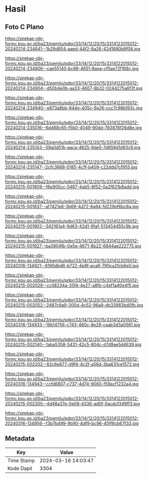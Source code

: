 # Hasil

## Foto C Plano

https://sirekap-obj-formc.kpu.go.id/ba23/pemilu/pdpr/33/14/12/20/15/3314122015012-20240214-234641--1b29d854-aaed-44f2-8a26-42d1880b8f08.jpg

https://sirekap-obj-formc.kpu.go.id/ba23/pemilu/pdpr/33/14/12/20/15/3314122015012-20240214-234806--cae55140-bc88-4651-8aea-cf5ae72f168c.jpg

https://sirekap-obj-formc.kpu.go.id/ba23/pemilu/pdpr/33/14/12/20/15/3314122015012-20240214-234904--d50b4e0b-aa33-4607-8b32-0244275a6f3f.jpg

https://sirekap-obj-formc.kpu.go.id/ba23/pemilu/pdpr/33/14/12/20/15/3314122015012-20240214-234940--e873a8bb-844e-405c-9a26-ccc7c98b193c.jpg

https://sirekap-obj-formc.kpu.go.id/ba23/pemilu/pdpr/33/14/12/20/15/3314122015012-20240214-235016--6d468c65-f5b0-4049-90dd-783878f26d8e.jpg

https://sirekap-obj-formc.kpu.go.id/ba23/pemilu/pdpr/33/14/12/20/15/3314122015012-20240214-235143--59a0d51b-aaca-4625-8de5-7d859d1d93c9.jpg

https://sirekap-obj-formc.kpu.go.id/ba23/pemilu/pdpr/33/14/12/20/15/3314122015012-20240214-235147--2cfc3668-0185-4c1f-b409-c22ddd7cf955.jpg

https://sirekap-obj-formc.kpu.go.id/ba23/pemilu/pdpr/33/14/12/20/15/3314122015012-20240215-001809--f6e905cc-5487-4ab5-8f52-0a2f621b8add.jpg

https://sirekap-obj-formc.kpu.go.id/ba23/pemilu/pdpr/33/14/12/20/15/3314122015012-20240215-001837--af7421e6-3b69-4d72-8a84-fd229ef6bc6a.jpg

https://sirekap-obj-formc.kpu.go.id/ba23/pemilu/pdpr/33/14/12/20/15/3314122015012-20240215-001902--342161a4-9d63-42d1-9fa1-513454455c9b.jpg

https://sirekap-obj-formc.kpu.go.id/ba23/pemilu/pdpr/33/14/12/20/15/3314122015012-20240215-001927--ba3804fb-0e5e-4671-8b22-6844ae222775.jpg

https://sirekap-obj-formc.kpu.go.id/ba23/pemilu/pdpr/33/14/12/20/15/3314122015012-20240316-134921--8190dbd6-b722-4e8f-aca6-790ca2fcb6e0.jpg

https://sirekap-obj-formc.kpu.go.id/ba23/pemilu/pdpr/33/14/12/20/15/3314122015012-20240215-002029--cc08234a-35f4-4e27-a8fb-c4ef1a40e4f5.jpg

https://sirekap-obj-formc.kpu.go.id/ba23/pemilu/pdpr/33/14/12/20/15/3314122015012-20240215-002052--2487c9a9-300d-4c52-96a9-db33983bd0fb.jpg

https://sirekap-obj-formc.kpu.go.id/ba23/pemilu/pdpr/33/14/12/20/15/3314122015012-20240316-134933--19b14756-c743-480c-8e29-caab3d3a0561.jpg

https://sirekap-obj-formc.kpu.go.id/ba23/pemilu/pdpr/33/14/12/20/15/3314122015012-20240215-002140--1aba5358-5431-42c5-804c-d7d9ae5d4639.jpg

https://sirekap-obj-formc.kpu.go.id/ba23/pemilu/pdpr/33/14/12/20/15/3314122015012-20240215-002202--62c6e677-d9f4-4c2f-a58d-3ba631ce1572.jpg

https://sirekap-obj-formc.kpu.go.id/ba23/pemilu/pdpr/33/14/12/20/15/3314122015012-20240316-134943--ccfd6807-c737-4d74-9060-f59acf1232a4.jpg

https://sirekap-obj-formc.kpu.go.id/ba23/pemilu/pdpr/33/14/12/20/15/3314122015012-20240215-002305--4d48a37e-0e08-4336-ad0f-0acdcf349ff3.jpg

https://sirekap-obj-formc.kpu.go.id/ba23/pemilu/pdpr/33/14/12/20/15/3314122015012-20240316-134956--f3b7b499-9b90-4df9-bc96-45ff8cb67f33.jpg


## Metadata

| Key        | Value               |
| ---------- | ------------------- |
| Time Stamp | 2024-03-16 14:03:47 |
| Kode Dapil | 3304                |



